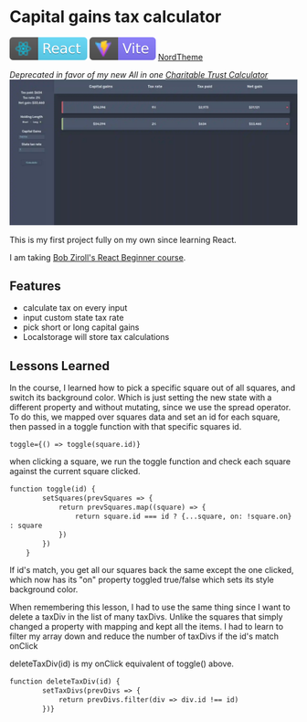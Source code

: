 # Capital gains tax calculator
![React](public/react.svg) ![Vite](public/vitejs.svg) [NordTheme](https://www.nordtheme.com/)

*Deprecated in favor of my new All in one [Charitable Trust Calculator](https://github.com/MooseCapital/Charitable-Remainder-Trust)*
![preview](./src/assets/cgainspreview.webp)


This is my first project fully on my own since learning React.

I am taking [Bob Ziroll's React Beginner course](https://scrimba.com/learn/learnreact). 

## Features
- calculate tax on every input
- input custom state tax rate
- pick short or long capital gains
- Localstorage will store tax calculations

## Lessons Learned

In the course, I learned how to pick a specific square out of all squares, and switch its background color. Which is just setting the new state with a different property and
without mutating, since we use the spread operator.
To do this, we mapped over squares data and set an id for each square, then passed in a toggle function with that specific squares id.
```
toggle={() => toggle(square.id)}
```
when clicking a square, we run the toggle function and check each square against the current square clicked.
```
function toggle(id) {
        setSquares(prevSquares => {
            return prevSquares.map((square) => {
                return square.id === id ? {...square, on: !square.on} : square
            })
        })
    }
```
If id's match, you get all our squares back the same except the one clicked, which now has its "on" property toggled true/false which sets its style background color.

When remembering this lesson, I had to use the same thing since I want to delete a taxDiv in the list of many taxDivs. 
Unlike the squares that simply changed a property with mapping and kept all the items. I had to learn to filter my array down and reduce the number of taxDivs if the id's match onClick

deleteTaxDiv(id) is my onClick equivalent of toggle() above.
```
function deleteTaxDiv(id) {
        setTaxDivs(prevDivs => {
            return prevDivs.filter(div => div.id !== id)
        })}
```
